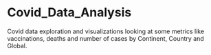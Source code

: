 # Covid_Data_Analysis
 Covid data exploration and visualizations looking at some metrics like vaccinations, deaths and number of cases by Continent, Country and Global.
